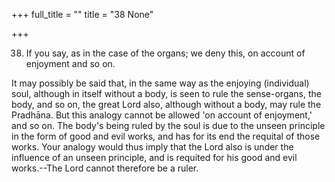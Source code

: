 +++
full_title = ""
title = "38 None"

+++


38. If you say, as in the case of the organs; we deny this, on account of enjoyment and so on.

It may possibly be said that, in the same way as the enjoying (individual) soul, although in itself without a body, is seen to rule the sense-organs, the body, and so on, the great Lord also, although without a body, may rule the Pradhāna. But this analogy cannot be allowed 'on account of enjoyment,' and so on. The body's being ruled by the soul is due to the unseen principle in the form of good and evil works, and has for its end the requital of those works. Your analogy would thus imply that the Lord also is under the influence of an unseen principle, and is requited for his good and evil works.--The Lord cannot therefore be a ruler.

